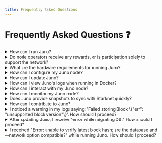 ```yaml
---
title: Frequently Asked Questions
---
```


# Frequently Asked Questions :question:

<details>
  <summary>How can I run Juno?</summary>

Check out the [Running Juno](running-juno) guide to learn the simplest and fastest way to run a Juno node. You can also check the [Running Juno on GCP](running-on-gcp) guide to learn how to run Juno on the Google Cloud Platform (GCP).

</details>

<details>
  <summary>Do node operators receive any rewards, or is participation solely to support the network?</summary>

Presently, running a node does not come with direct rewards; its primary purpose is contributing to the network's functionality and stability. However, operating a node provides valuable educational benefits and deepens your knowledge of the network's operation.

</details>

<details>
  <summary>What are the hardware requirements for running Juno?</summary>

We recommend running Juno with at least 4GB of RAM and 250GB of SSD storage. Check out the [Hardware Requirements](hardware-requirements) for more information.

</details>

<details>
  <summary>How can I configure my Juno node?</summary>

You can configure Juno using [command line parameters](configuring#command-line-params), [environment variables](configuring#environment-variables), and [YAML configuration files](configuring#configuration-file). Check out the [Configuring Juno](configuring) guide to learn their usage and precedence.

</details>

<details>
  <summary>How can I update Juno?</summary>

Check out the [Updating Juno](updating) guide for instructions on updating your node to the latest version.

</details>

<details>
  <summary>How can I view Juno's logs when running in Docker?</summary>

To view Juno's logs in Docker, use the following command:

```bash
docker logs -f juno
```

</details>

<details>
  <summary>How can I interact with my Juno node?</summary>

You can interact with a running Juno node using the [JSON-RPC](json-rpc), [gRPC](grpc), and [WebSocket](websocket) interfaces.

</details>

<details>
  <summary>How can I monitor my Juno node?</summary>

Juno exposes its metrics through [Prometheus](https://prometheus.io), and you can visualise them using [Grafana](https://grafana.com). Check out the [Monitoring Juno](monitoring) guide to get started.

</details>

<details>
  <summary>Does Juno provide snapshots to sync with Starknet quickly?</summary>

Yes, Juno provides snapshots for both the Starknet Mainnet and Sepolia networks. Check out the [Database Snapshots](snapshots) guide to get started.

</details>

<details>
  <summary>How can I contribute to Juno?</summary>

You can contribute to Juno by running a node, starring on GitHub, reporting bugs, and suggesting new features. Check out the [Contributions and Partnerships](/#contributions-and-partnerships) page for more information.

</details>

<details>
  <summary>I noticed a warning in my logs saying: 'Failed storing Block \{"err": "unsupported block version"\}'. How should I proceed?</summary>

You can fix this problem by [updating to the latest version](updating) of Juno. Check for updates and install them to maintain compatibility with the latest block versions.

</details>

<details>
  <summary>After updating Juno, I receive "error while migrating DB." How should I proceed?</summary>

This error suggests your database is corrupted, likely due to the node being interrupted during migration. This can occur if there are insufficient system resources, such as RAM, to finish the process. The only solution is to resynchronise the node from the beginning. To avoid this issue in the future, ensure your system has adequate resources and that the node remains uninterrupted during upgrades.

</details>

<details>
  <summary>I received "Error: unable to verify latest block hash; are the database and --network option compatible?" while running Juno. How should I proceed?</summary>

To resolve this issue, ensure that the `eth-node` configuration aligns with the `network` option for the Starknet network.

</details>
